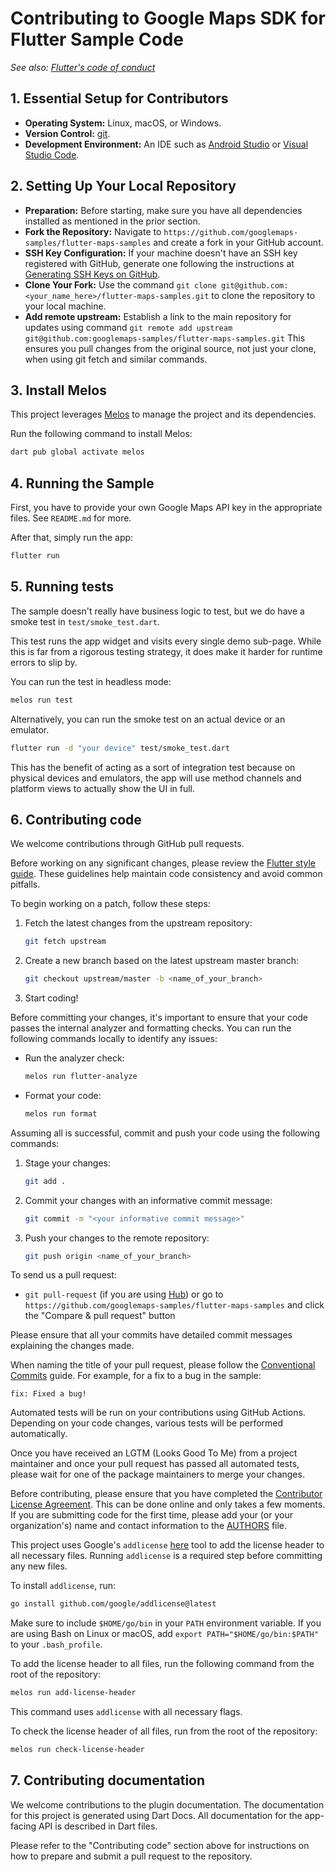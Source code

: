 # Contributing to Google Maps SDK for Flutter Sample Code

_See also: [Flutter's code of conduct](https://flutter.io/design-principles/#code-of-conduct)_

## 1. Essential Setup for Contributors

- **Operating System:** Linux, macOS, or Windows.
- **Version Control:** [git](https://git-scm.com).
- **Development Environment:** An IDE such as [Android Studio](https://developer.android.com/studio) or [Visual Studio Code](https://code.visualstudio.com/).

## 2. Setting Up Your Local Repository

- **Preparation:** Before starting, make sure you have all dependencies installed as mentioned in the prior section.
- **Fork the Repository:** Navigate to `https://github.com/googlemaps-samples/flutter-maps-samples` and create a fork in your GitHub account.
- **SSH Key Configuration:** If your machine doesn't have an SSH key registered with GitHub, generate one following the instructions at [Generating SSH Keys on GitHub](https://help.github.com/articles/generating-ssh-keys/).
- **Clone Your Fork:** Use the command `git clone git@github.com:<your_name_here>/flutter-maps-samples.git` to clone the repository to your local machine.
- **Add remote upstream:** Establish a link to the main repository for updates using command `git remote add upstream git@github.com:googlemaps-samples/flutter-maps-samples.git` This ensures you pull changes from the original source, not just your clone, when using git fetch and similar commands.

## 3. Install Melos

This project leverages [Melos](https://github.com/invertase/melos) to manage the project and its dependencies.

Run the following command to install Melos:

```bash
dart pub global activate melos
```

## 4. Running the Sample

First, you have to provide your own Google Maps API key in the appropriate files. See `README.md` for more. 

After that, simply run the app:

```bash
flutter run
```

## 5. Running tests

The sample doesn't really have business logic to test, but we do have a smoke test in `test/smoke_test.dart`. 

This test runs the app widget and visits every single demo sub-page. While this is far from a rigorous testing strategy, it does make it harder for runtime errors to slip by.

You can run the test in headless mode:

```bash
melos run test 
```

Alternatively, you can run the smoke test on an actual device or an emulator.

```bash
flutter run -d "your device" test/smoke_test.dart 
```

This has the benefit of acting as a sort of integration test because on physical devices and emulators, the app will use method channels and platform views to actually show the UI in full. 

## 6. Contributing code

We welcome contributions through GitHub pull requests.

Before working on any significant changes, please review the [Flutter style guide](https://github.com/flutter/flutter/blob/master/docs/contributing/Style-guide-for-Flutter-repo.md). These guidelines help maintain code consistency and avoid common pitfalls.

To begin working on a patch, follow these steps:

1. Fetch the latest changes from the upstream repository:
   ```bash
   git fetch upstream
   ```

2. Create a new branch based on the latest upstream master branch:
   ```bash
   git checkout upstream/master -b <name_of_your_branch>
   ```

3. Start coding!

Before committing your changes, it's important to ensure that your code passes the internal analyzer and formatting checks. You can run the following commands locally to identify any issues:

- Run the analyzer check:
  ```bash
  melos run flutter-analyze
  ```

- Format your code:
  ```bash
  melos run format
  ```

Assuming all is successful, commit and push your code using the following commands:

1. Stage your changes:
   ```bash
   git add .
   ```

2. Commit your changes with an informative commit message:
   ```bash
   git commit -m "<your informative commit message>"
   ```

3. Push your changes to the remote repository:
   ```bash
   git push origin <name_of_your_branch>
   ```

To send us a pull request:

- `git pull-request` (if you are using [Hub](http://github.com/github/hub/)) or
  go to `https://github.com/googlemaps-samples/flutter-maps-samples` and click the
  "Compare & pull request" button

Please ensure that all your commits have detailed commit messages explaining the changes made.

When naming the title of your pull request, please follow the [Conventional Commits](https://www.conventionalcommits.org/en/v1.0.0-beta.4/)
guide. For example, for a fix to a bug in the sample:

`fix: Fixed a bug!`

Automated tests will be run on your contributions using GitHub Actions. Depending on
your code changes, various tests will be performed automatically.

Once you have received an LGTM (Looks Good To Me) from a project maintainer and once your pull request has passed all automated tests, please wait for one of the package maintainers to merge your changes.

Before contributing, please ensure that you have completed the
[Contributor License Agreement](https://cla.developers.google.com/clas).
This can be done online and only takes a few moments.
If you are submitting code for the first time, please add your (or your
organization's) name and contact information to the [AUTHORS](AUTHORS) file.

This project uses Google's `addlicense` [here](https://github.com/google/addlicense) tool to add the license header to all necessary files. Running `addlicense` is a required step before committing any new files.

To install `addlicense`, run:

```bash
go install github.com/google/addlicense@latest
```

Make sure to include `$HOME/go/bin` in your `PATH` environment variable.
If you are using Bash on Linux or macOS, add `export PATH="$HOME/go/bin:$PATH"` to your `.bash_profile`.

To add the license header to all files, run the following command from the root of the repository:

```bash
melos run add-license-header
```

This command uses `addlicense` with all necessary flags.

To check the license header of all files, run from the root of the repository:
```bash
melos run check-license-header
```

## 7. Contributing documentation

We welcome contributions to the plugin documentation. The documentation for this project is generated using Dart Docs. All documentation for the app-facing API is described in Dart files.

Please refer to the "Contributing code" section above for instructions on how to prepare and submit a pull request to the repository.
